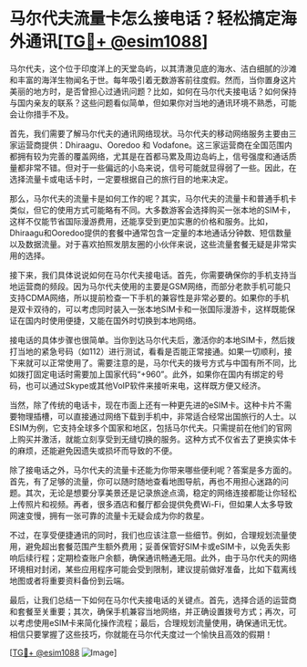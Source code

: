 # 马尔代夫流量卡怎么接电话？轻松搞定海外通讯[[TG💪+ @esim1088](https://t.me/s/esim1088)]

马尔代夫，这个位于印度洋上的天堂岛屿，以其清澈见底的海水、洁白细腻的沙滩和丰富的海洋生物闻名于世。每年吸引着无数游客前往度假。然而，当你置身这片美丽的地方时，是否曾担心过通讯问题？比如，如何在马尔代夫接电话？如何保持与国内亲友的联系？这些问题看似简单，但如果你对当地的通讯环境不熟悉，可能会让你措手不及。

首先，我们需要了解马尔代夫的通讯网络现状。马尔代夫的移动网络服务主要由三家运营商提供：Dhiraagu、Ooredoo 和 Vodafone。这三家运营商在全国范围内都拥有较为完善的覆盖网络，尤其是在首都马累及周边岛屿上，信号强度和通话质量都非常不错。但对于一些偏远的小岛来说，信号可能就显得弱了一些。因此，在选择流量卡或电话卡时，一定要根据自己的旅行目的地来决定。

那么，马尔代夫的流量卡是如何工作的呢？其实，马尔代夫的流量卡和普通手机卡类似，但它的使用方式可能略有不同。大多数游客会选择购买一张本地的SIM卡，这样不仅能节省国际漫游费用，还能享受到更加实惠的价格和服务。比如，Dhiraagu和Ooredoo提供的套餐中通常包含一定量的本地通话分钟数、短信数量以及数据流量。对于喜欢拍照发朋友圈的小伙伴来说，这些流量套餐无疑是非常实用的选择。

接下来，我们具体说说如何在马尔代夫接电话。首先，你需要确保你的手机支持当地运营商的频段。因为马尔代夫使用的主要是GSM网络，而部分老款手机可能只支持CDMA网络，所以提前检查一下手机的兼容性是非常必要的。如果你的手机是双卡双待的，可以考虑同时装入一张本地SIM卡和一张国际漫游卡，这样既能保证在国内时使用便捷，又能在国外时切换到本地网络。

接电话的具体步骤也很简单。当你到达马尔代夫后，激活你的本地SIM卡，然后拨打当地的紧急号码（如112）进行测试，看看是否能正常接通。如果一切顺利，接下来就可以正常使用了。需要注意的是，马尔代夫的拨号方式与中国有所不同，比如拨打固定电话时需要加上国家代码“+960”。此外，如果你在国内有绑定的号码，也可以通过Skype或其他VoIP软件来接听来电，这样既方便又经济。

当然，除了传统的电话卡，现在市面上还有一种更先进的eSIM卡。这种卡片不需要物理插槽，可以直接通过网络下载到手机中，非常适合经常出国旅行的人士。以ESIM为例，它支持全球多个国家和地区，包括马尔代夫。只需提前在他们的官网上购买并激活，就能立刻享受到无缝切换的服务。这种方式不仅省去了更换实体卡的麻烦，还能避免因遗失或损坏而导致的不便。

除了接电话之外，马尔代夫的流量卡还能为你带来哪些便利呢？答案是多方面的。首先，有了足够的流量，你可以随时随地查看地图导航，再也不用担心迷路的问题。其次，无论是想要分享美景还是记录旅途点滴，稳定的网络连接都能让你轻松上传照片和视频。再者，很多酒店和餐厅都会提供免费Wi-Fi，但如果人太多导致网速变慢，拥有一张可靠的流量卡无疑会成为你的救星。

不过，在享受便捷通讯的同时，我们也应该注意一些细节。例如，合理规划流量使用，避免超出套餐范围产生额外费用；妥善保管好SIM卡或eSIM卡，以免丢失影响后续行程；定期检查账户余额，确保通讯畅通无阻。此外，由于马尔代夫的网络环境相对封闭，某些应用程序可能会受到限制，建议提前做好准备，比如下载离线地图或者将重要资料备份到云端。

最后，让我们总结一下如何在马尔代夫接电话的关键点。首先，选择合适的运营商和套餐至关重要；其次，确保手机兼容当地网络，并正确设置拨号方式；再次，可以考虑使用eSIM卡来简化操作流程；最后，合理规划流量使用，确保通讯无忧。相信只要掌握了这些技巧，你就能在马尔代夫度过一个愉快且高效的假期！

[[TG💪+ @esim1088](https://t.me/s/esim1088) ![Image](https://i.postimg.cc/4NQfJmqS/Snipaste-2025-05-13-00-14-12.png)]